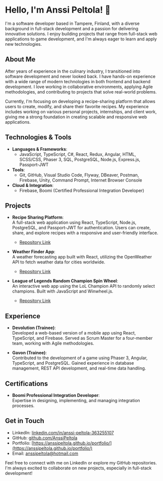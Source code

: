 # Hello, I'm Anssi Peltola! 👋

I'm a software developer based in Tampere, Finland, with a diverse background in full-stack development and a passion for delivering innovative solutions. I enjoy building projects that range from full-stack web applications to game development, and I'm always eager to learn and apply new technologies. 

## About Me

After years of experience in the culinary industry, I transitioned into software development and never looked back. I have hands-on experience with a wide range of modern technologies in both frontend and backend development. I love working in collaborative environments, applying Agile methodologies, and contributing to projects that solve real-world problems.

Currently, I'm focusing on developing a recipe-sharing platform that allows users to create, modify, and share their favorite recipes. My experience includes working on various personal projects, internships, and client work, giving me a strong foundation in creating scalable and responsive web applications.

## Technologies & Tools

- **Languages & Frameworks**: 
  - JavaScript, TypeScript, C#, React, Redux, Angular, HTML, SCSS/CSS, Phaser 3, SQL, PostgreSQL, Node.js, Express.js, Passport-JWT
- **Tools**: 
  - Git, GitHub, Visual Studio Code, Flyway, DBeaver, Postman, Firebase, Unity, Command Prompt, Internet Browser Console
- **Cloud & Integration**: 
  - Firebase, Boomi (Certified Professional Integration Developer)

## Projects

- **Recipe Sharing Platform**:  
  A full-stack web application using React, TypeScript, Node.js, PostgreSQL, and Passport-JWT for authentication. Users can create, share, and explore recipes with a responsive and user-friendly interface.
  - [Repository Link](https://github.com/AnssiPeltola/ReactRecipeSharingPlatform)

- **Weather Finder App**:  
  A weather forecasting app built with React, utilizing the OpenWeather API to fetch weather data for cities worldwide.
  - [Repository Link](https://github.com/AnssiPeltola/ReactWeatherFinder)
 
- **League of Legends Random Champion Spin Wheel**:  
  An interactive web app using the LoL Champion API to randomly select champions. Built with JavaScript and Winwheel.js.
  - [Repository Link](https://github.com/AnssiPeltola/League-of-Legends-Random-Champions-Spin-Wheel)

## Experience

- **Devolution (Trainee)**:  
  Developed a web-based version of a mobile app using React, TypeScript, and Firebase. Served as Scrum Master for a four-member team, working with Agile methodologies.
  
- **Gavon (Trainee)**:  
  Contributed to the development of a game using Phaser 3, Angular, TypeScript, and PostgreSQL. Gained experience in database management, REST API development, and real-time data handling.

## Certifications

- **Boomi Professional Integration Developer**:  
  Expertise in designing, implementing, and managing integration processes.
  
## Get in Touch

- LinkedIn: [linkedin.com/in/anssi-peltola-363255107](https://www.linkedin.com/in/anssi-peltola-363255107/)
- GitHub: [github.com/AnssiPeltola](https://github.com/AnssiPeltola)
- Portfolio: [https://anssipeltola.github.io/portfolio/](https://anssipeltola.github.io/portfolio/)
- Email: [anssipeltola@hotmail.com](mailto:anssipeltola@hotmail.com)

Feel free to connect with me on LinkedIn or explore my GitHub repositories. I'm always excited to collaborate on new projects, especially in full-stack development!
